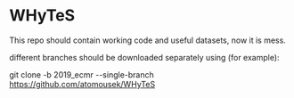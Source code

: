 # WHyTeS

This repo should contain working code and useful datasets, now it is mess. 

different branches should be downloaded separately using (for example):

git clone -b 2019_ecmr --single-branch https://github.com/atomousek/WHyTeS
